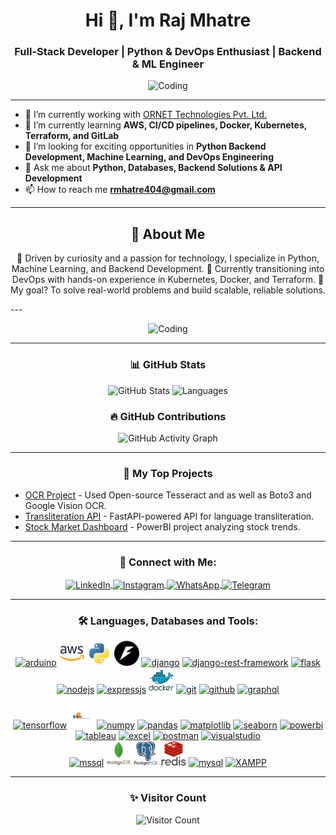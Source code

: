 <h1 align="center">Hi 👋, I'm Raj Mhatre</h1>
<h3 align="center">Full-Stack Developer | Python & DevOps Enthusiast | Backend & ML Engineer</h3>

<p align="center">
   <img src="https://media.giphy.com/media/qgQUggAC3Pfv687qPC/giphy.gif" alt="Coding" width="600" />
</p>

---

- 🔭 I’m currently working with [ORNET Technologies Pvt. Ltd.](https://www.ornettech.com/)  
- 🌱 I’m currently learning **AWS, CI/CD pipelines, Docker, Kubernetes, Terraform, and GitLab**  
- 👯 I’m looking for exciting opportunities in **Python Backend Development, Machine Learning, and DevOps Engineering**  
- 💬 Ask me about **Python, Databases, Backend Solutions & API Development**  
- 📫 How to reach me **rmhatre404@gmail.com**

---

<h2 align="center">👋 About Me</h2>
<p align="center">
   🎯 Driven by curiosity and a passion for technology, I specialize in Python, Machine Learning, and Backend Development.  
   🚀 Currently transitioning into DevOps with hands-on experience in Kubernetes, Docker, and Terraform.  
   🌟 My goal? To solve real-world problems and build scalable, reliable solutions.
</p>
---

<p align="center">
   <img src="https://media3.giphy.com/media/v1.Y2lkPTc5MGI3NjExdXE0dHNxOHRtcXVsY3RyZmw2czBrM3ZnbHZjOGR4cnh5b3ZiaGZpOSZlcD12MV9pbnRlcm5hbF9naWZfYnlfaWQmY3Q9Zw/FNfcWhlz0GTkzcnZWh/giphy.webp" alt="Coding" width="600" />
</p>


---
<h3 align="center">📊 GitHub Stats</h3>
<p align="center">
   <img src="https://github-readme-stats.vercel.app/api?username=rmhatre404&show_icons=true&hide_title=true&count_private=true&show_owner=true&hide=prs" alt="GitHub Stats" />
   <img src="https://github-readme-stats.vercel.app/api/top-langs?username=rmhatre404&layout=compact&hide_title=true&langs_count=6" alt="Languages" />
</p>

<h3 align="center">🔥 GitHub Contributions</h3>
<div align="center">
  <img src="https://github-readme-activity-graph.vercel.app/graph?username=rmhatre404&theme=github-compact&hide_title=true" alt="GitHub Activity Graph" />
</div>


---

<h3 align="center">🚀 My Top Projects</h3>
<ul>
   <li><a href="https://github.com/rmhatre404/OCR_voters-pdf_data_extraction">OCR Project</a> - Used Open-source Tesseract and as well as Boto3 and Google Vision OCR.</li>
   <li><a href="https://github.com/rmhatre404/transliteration-api">Transliteration API</a> - FastAPI-powered API for language transliteration.</li>
   <li><a href="https://github.com/rmhatre404/stock-market-dashboard">Stock Market Dashboard</a> - PowerBI project analyzing stock trends.</li>
</ul>

---

<h3 align="center">💬 Connect with Me:</h3>
<p align="center">
   <a href="https://www.linkedin.com/in/raj-mhatre10/" target="blank">
      <img align="center" src="https://raw.githubusercontent.com/rahuldkjain/github-profile-readme-generator/master/src/images/icons/Social/linked-in-alt.svg" alt="LinkedIn" height="30" width="40" />
   </a>
   <a href="https://instagram.com/rc_mhatre5191" target="blank">
      <img align="center" src="https://raw.githubusercontent.com/rahuldkjain/github-profile-readme-generator/master/src/images/icons/Social/instagram.svg" alt="Instagram" height="30" width="40" />
   </a>
   <a href="https://wa.me/+919768877272" target="_blank">
  <img align="center" src="https://upload.wikimedia.org/wikipedia/commons/6/6b/WhatsApp.svg" alt="WhatsApp" height="30" width="40" />
</a>
   <a href="https://t.me/rajmhatre1111" target="_blank">
  <img align="center" src="https://upload.wikimedia.org/wikipedia/commons/8/82/Telegram_logo.svg" alt="Telegram" height="30" width="40" />
</a>
</p>

---

<h3 align="center">🛠️ Languages, Databases and Tools:</h3>
<p align="center">
   <a href="https://www.arduino.cc/" target="_blank" rel="noreferrer"><img src="https://cdn.worldvectorlogo.com/logos/arduino-1.svg" alt="arduino" width="40" height="40"/></a>
   <a href="https://aws.amazon.com" target="_blank" rel="noreferrer"><img src="https://raw.githubusercontent.com/devicons/devicon/master/icons/amazonwebservices/amazonwebservices-original-wordmark.svg" alt="aws" width="40" height="40"/></a>
   <a href="https://www.python.org" target="_blank" rel="noreferrer"><img src="https://raw.githubusercontent.com/devicons/devicon/master/icons/python/python-original.svg" alt="python" width="40" height="40"/></a>
   <a href="https://fastapi.tiangolo.com/" target="_blank" rel="noreferrer"><img src="https://raw.githubusercontent.com/simple-icons/simple-icons/develop/icons/fastapi.svg" alt="fastapi" width="40" height="40"/></a>
   <a href="https://www.djangoproject.com/" target="_blank" rel="noreferrer"><img src="https://cdn.worldvectorlogo.com/logos/django.svg" alt="django" width="40" height="40"/></a>
   <a href="https://www.django-rest-framework.org/" target="_blank" rel="noreferrer"><img src="https://www.django-rest-framework.org/img/logo.png" alt="django-rest-framework" width="120" height="40"/></a>
   <a href="https://flask.palletsprojects.com/" target="_blank" rel="noreferrer"><img src="https://flask.palletsprojects.com/en/stable/_images/flask-horizontal.png" alt="flask" width="120" height="40"/></a>
   <a href="https://nodejs.org/" target="_blank" rel="noreferrer"><img src="https://www.vectorlogo.zone/logos/nodejs/nodejs-icon.svg" alt="nodejs" width="40" height="40"/></a>
  <a href="https://expressjs.com/" target="_blank" rel="noreferrer"><img src="https://www.vectorlogo.zone/logos/expressjs/expressjs-icon.svg" alt="expressjs" width="40" height="40"/></a>
   <a href="https://www.docker.com/" target="_blank" rel="noreferrer"><img src="https://raw.githubusercontent.com/devicons/devicon/master/icons/docker/docker-original-wordmark.svg" alt="docker" width="40" height="40"/></a>
   <a href="https://git-scm.com/" target="_blank" rel="noreferrer"><img src="https://www.vectorlogo.zone/logos/git-scm/git-scm-icon.svg" alt="git" width="40" height="40"/></a>
   <a href="https://github.com/" target="_blank" rel="noreferrer"><img src="https://upload.wikimedia.org/wikipedia/commons/9/91/Octicons-mark-github.svg" alt="github" width="40" height="40"/></a>
   <a href="https://graphql.org" target="_blank" rel="noreferrer"><img src="https://www.vectorlogo.zone/logos/graphql/graphql-icon.svg" alt="graphql" width="40" height="40"/></a>
   

   
   <div align="center">
   <a href="https://www.tensorflow.org" target="_blank" rel="noreferrer"><img src="https://www.vectorlogo.zone/logos/tensorflow/tensorflow-icon.svg" alt="tensorflow" width="40" height="40"/></a>
   <a href="https://scikit-learn.org/" target="_blank" rel="noreferrer"><img src="https://raw.githubusercontent.com/scikit-learn/scikit-learn/main/doc/logos/scikit-learn-logo.svg" alt="scikit-learn" width="40" height="40"/></a>
  <a href="https://numpy.org/" target="_blank" rel="noreferrer"><img src="https://www.vectorlogo.zone/logos/numpy/numpy-icon.svg" alt="numpy" width="40" height="40"/></a>
 <a href="https://pandas.pydata.org/" target="_blank" rel="noreferrer"><img src="https://raw.githubusercontent.com/simple-icons/simple-icons/develop/icons/pandas.svg" alt="pandas" width="40" height="40"/></a>
<a href="https://matplotlib.org/" target="_blank" rel="noreferrer"><img src="https://matplotlib.org/_static/images/logo2.svg" alt="matplotlib" width="40" height="40"/></a>
  <a href="https://seaborn.pydata.org/" target="_blank" rel="noreferrer"><img src="https://seaborn.pydata.org/_static/logo-wide-lightbg.svg" alt="seaborn" width="40" height="40"/></a>
  <a href="https://powerbi.microsoft.com/" target="_blank" rel="noreferrer"><img src="https://www.vectorlogo.zone/logos/microsoft_powerbi/microsoft_powerbi-icon.svg" alt="powerbi" width="40" height="40"/></a>
 <a href="https://www.tableau.com/" target="_blank" rel="noreferrer"><img src="https://www.tableau.com/themes/custom/tableau_www/logo.v2.svg" alt="tableau" width="120" height="40"/></a>
 <a href="https://www.microsoft.com/en-us/microsoft-365/excel" target="_blank" rel="noreferrer"><img src="https://upload.wikimedia.org/wikipedia/commons/7/73/Microsoft_Excel_2013-2019_logo.svg" alt="excel" width="40" height="40"/></a>
   <a href="https://www.postman.com/" target="_blank" rel="noreferrer"><img src="https://www.vectorlogo.zone/logos/getpostman/getpostman-icon.svg" alt="postman" width="40" height="40"/></a>
  <a href="https://visualstudio.microsoft.com/" target="_blank" rel="noreferrer"><img src="https://www.vectorlogo.zone/logos/visualstudio_code/visualstudio_code-icon.svg" alt="visualstudio" width="40" height="40"/></a>
</div>
      <div align="center">
         <a href="https://www.microsoft.com/en-us/sql-server" target="_blank" rel="noreferrer"><img src="http://upload.wikimedia.org/wikipedia/de/8/8c/Microsoft_SQL_Server_Logo.svg" alt="mssql" width="40" height="40"/></a>
         <a href="https://www.mongodb.com/" target="_blank" rel="noreferrer"><img src="https://raw.githubusercontent.com/devicons/devicon/master/icons/mongodb/mongodb-original-wordmark.svg" alt="mongodb" width="40" height="40"/></a>
   <a href="https://www.postgresql.org" target="_blank" rel="noreferrer"><img src="https://raw.githubusercontent.com/devicons/devicon/master/icons/postgresql/postgresql-original-wordmark.svg" alt="postgresql" width="40" height="40"/></a>
   <a href="https://redis.io" target="_blank" rel="noreferrer"><img src="https://raw.githubusercontent.com/devicons/devicon/master/icons/redis/redis-original-wordmark.svg" alt="redis" width="40" height="40"/></a>
   <a href="https://www.mysql.com/" target="_blank" rel="noreferrer"><img src="https://www.vectorlogo.zone/logos/mysql/mysql-icon.svg" alt="mysql" width="40" height="40"/></a>
   <a href="https://www.apachefriends.org/" target="_blank"><img src="https://www.apachefriends.org/images/xampp-logo-ac950edf.svg" alt="XAMPP" height="40" width="120" /></a>
</div>
</p>

---

<h3 align="center">✨ Visitor Count</h3>
<p align="center">
   <img src="https://profile-counter.glitch.me/rmhatre404/count.svg" alt="Visitor Count" />
</p>
